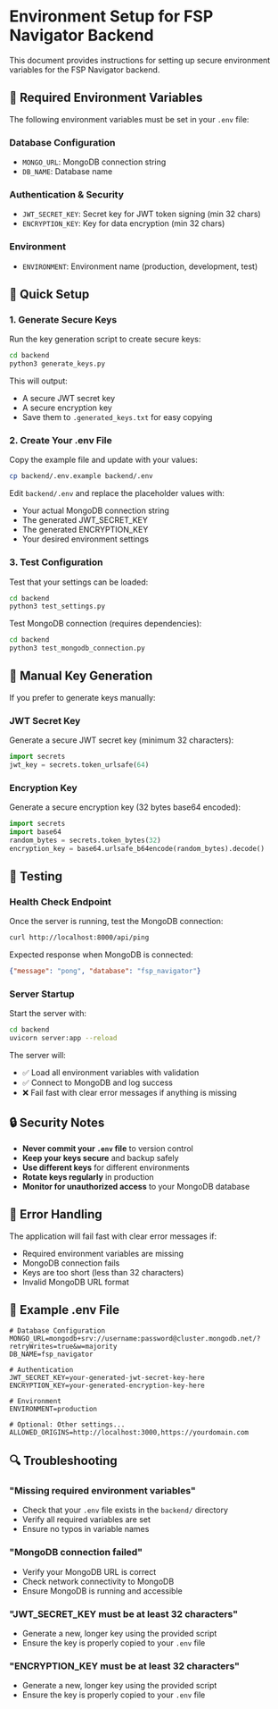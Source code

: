# Environment Setup for FSP Navigator Backend

This document provides instructions for setting up secure environment variables for the FSP Navigator backend.

## 🔐 Required Environment Variables

The following environment variables must be set in your `.env` file:

### Database Configuration
- `MONGO_URL`: MongoDB connection string
- `DB_NAME`: Database name

### Authentication & Security
- `JWT_SECRET_KEY`: Secret key for JWT token signing (min 32 chars)
- `ENCRYPTION_KEY`: Key for data encryption (min 32 chars)

### Environment
- `ENVIRONMENT`: Environment name (production, development, test)

## 🚀 Quick Setup

### 1. Generate Secure Keys

Run the key generation script to create secure keys:

```bash
cd backend
python3 generate_keys.py
```

This will output:
- A secure JWT secret key
- A secure encryption key
- Save them to `.generated_keys.txt` for easy copying

### 2. Create Your .env File

Copy the example file and update with your values:

```bash
cp backend/.env.example backend/.env
```

Edit `backend/.env` and replace the placeholder values with:
- Your actual MongoDB connection string
- The generated JWT_SECRET_KEY
- The generated ENCRYPTION_KEY
- Your desired environment settings

### 3. Test Configuration

Test that your settings can be loaded:

```bash
cd backend
python3 test_settings.py
```

Test MongoDB connection (requires dependencies):

```bash
cd backend
python3 test_mongodb_connection.py
```

## 🔧 Manual Key Generation

If you prefer to generate keys manually:

### JWT Secret Key
Generate a secure JWT secret key (minimum 32 characters):
```python
import secrets
jwt_key = secrets.token_urlsafe(64)
```

### Encryption Key
Generate a secure encryption key (32 bytes base64 encoded):
```python
import secrets
import base64
random_bytes = secrets.token_bytes(32)
encryption_key = base64.urlsafe_b64encode(random_bytes).decode()
```

## 🧪 Testing

### Health Check Endpoint
Once the server is running, test the MongoDB connection:

```bash
curl http://localhost:8000/api/ping
```

Expected response when MongoDB is connected:
```json
{"message": "pong", "database": "fsp_navigator"}
```

### Server Startup
Start the server with:

```bash
cd backend
uvicorn server:app --reload
```

The server will:
- ✅ Load all environment variables with validation
- ✅ Connect to MongoDB and log success
- ❌ Fail fast with clear error messages if anything is missing

## 🔒 Security Notes

- **Never commit your `.env` file** to version control
- **Keep your keys secure** and backup safely
- **Use different keys** for different environments
- **Rotate keys regularly** in production
- **Monitor for unauthorized access** to your MongoDB database

## 🚨 Error Handling

The application will fail fast with clear error messages if:

- Required environment variables are missing
- MongoDB connection fails
- Keys are too short (less than 32 characters)
- Invalid MongoDB URL format

## 📝 Example .env File

```env
# Database Configuration
MONGO_URL=mongodb+srv://username:password@cluster.mongodb.net/?retryWrites=true&w=majority
DB_NAME=fsp_navigator

# Authentication
JWT_SECRET_KEY=your-generated-jwt-secret-key-here
ENCRYPTION_KEY=your-generated-encryption-key-here

# Environment
ENVIRONMENT=production

# Optional: Other settings...
ALLOWED_ORIGINS=http://localhost:3000,https://yourdomain.com
```

## 🔍 Troubleshooting

### "Missing required environment variables"
- Check that your `.env` file exists in the `backend/` directory
- Verify all required variables are set
- Ensure no typos in variable names

### "MongoDB connection failed"
- Verify your MongoDB URL is correct
- Check network connectivity to MongoDB
- Ensure MongoDB is running and accessible

### "JWT_SECRET_KEY must be at least 32 characters"
- Generate a new, longer key using the provided script
- Ensure the key is properly copied to your `.env` file

### "ENCRYPTION_KEY must be at least 32 characters"
- Generate a new, longer key using the provided script
- Ensure the key is properly copied to your `.env` file